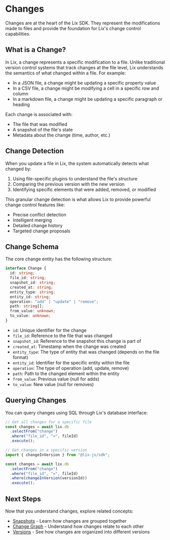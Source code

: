 # Changes

Changes are at the heart of the Lix SDK. They represent the modifications made to files and provide the foundation for Lix's change control capabilities.

## What is a Change?

In Lix, a change represents a specific modification to a file. Unlike traditional version control systems that track changes at the file level, Lix understands the semantics of what changed within a file. For example:

- In a JSON file, a change might be updating a specific property value
- In a CSV file, a change might be modifying a cell in a specific row and column
- In a markdown file, a change might be updating a specific paragraph or heading

Each change is associated with:
- The file that was modified
- A snapshot of the file's state
- Metadata about the change (time, author, etc.)

## Change Detection

When you update a file in Lix, the system automatically detects what changed by:

1. Using file-specific plugins to understand the file's structure
2. Comparing the previous version with the new version
3. Identifying specific elements that were added, removed, or modified

This granular change detection is what allows Lix to provide powerful change control features like:
- Precise conflict detection
- Intelligent merging
- Detailed change history
- Targeted change proposals

## Change Schema

The core change entity has the following structure:

```typescript
interface Change {
  id: string;
  file_id: string;
  snapshot_id: string;
  created_at: string;
  entity_type: string;
  entity_id: string;
  operation: "add" | "update" | "remove";
  path: string[];
  from_value: unknown;
  to_value: unknown;
}
```

- `id`: Unique identifier for the change
- `file_id`: Reference to the file that was changed
- `snapshot_id`: Reference to the snapshot this change is part of
- `created_at`: Timestamp when the change was created
- `entity_type`: The type of entity that was changed (depends on the file format)
- `entity_id`: Identifier for the specific entity within the file
- `operation`: The type of operation (add, update, remove)
- `path`: Path to the changed element within the entity
- `from_value`: Previous value (null for adds)
- `to_value`: New value (null for removes)

## Querying Changes

You can query changes using SQL through Lix's database interface:

```javascript
// Get all changes for a specific file
const changes = await lix.db
  .selectFrom("change")
  .where("file_id", "=", fileId)
  .execute();

// Get changes in a specific version
import { changeInVersion } from "@lix-js/sdk";

const changes = await lix.db
  .selectFrom("change")
  .where("file_id", "=", fileId)
  .where(changeInVersion(versionId))
  .execute();
```

## Next Steps

Now that you understand changes, explore related concepts:

- [Snapshots](./snapshots) - Learn how changes are grouped together
- [Change Graph](./change-graph) - Understand how changes relate to each other
- [Versions](./versions) - See how changes are organized into different versions